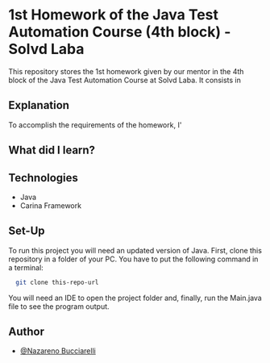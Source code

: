 # 1st Homework of the Java Test Automation Course (4th block) - Solvd Laba
This repository stores the 1st homework given by our mentor in the 4th block of
the Java Test Automation Course at Solvd Laba. It consists in 

## Explanation

To accomplish the requirements of the homework, I'

## What did I learn?


## Technologies

- Java
- Carina Framework

## Set-Up

To run this project you will need an updated version of Java.
First, clone this repository in a folder of your PC.
You have to put the following command in a terminal:

```bash
  git clone this-repo-url
```
You will need an IDE to open the project folder and, finally, run the
Main.java file to see the program output.

## Author

- [@Nazareno Bucciarelli](https://github.com/nazabucciarelli)